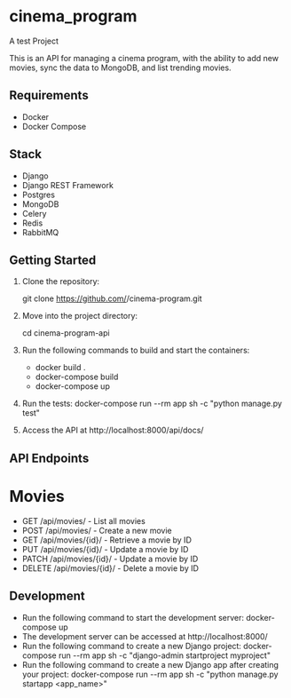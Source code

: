 # cinema_program
A test Project

This is an API for managing a cinema program, with the ability to add new movies, sync the data to MongoDB, and list trending movies.

## Requirements

- Docker
- Docker Compose

## Stack

- Django
- Django REST Framework
- Postgres
- MongoDB
- Celery
- Redis
- RabbitMQ

## Getting Started

1. Clone the repository:

    git clone https://github.com/<your-github-username>/cinema-program.git

2. Move into the project directory:

    cd cinema-program-api

3. Run the following commands to build and start the containers:

   - docker build .
   - docker-compose build
   - docker-compose up 


4. Run the tests:
   docker-compose run --rm app sh -c "python manage.py test"

5. Access the API at http://localhost:8000/api/docs/

## API Endpoints

# Movies
- GET /api/movies/ - List all movies
- POST /api/movies/ - Create a new movie
- GET /api/movies/{id}/ - Retrieve a movie by ID
- PUT /api/movies/{id}/ - Update a movie by ID
- PATCH /api/movies/{id}/ - Update a movie by ID
- DELETE /api/movies/{id}/ - Delete a movie by ID

## Development
- Run the following command to start the development server:
  docker-compose up 
- The development server can be accessed at http://localhost:8000/
- Run the following command to create a new Django project:
    docker-compose run --rm app sh -c "django-admin startproject myproject"
- Run the following command to create a new Django app after creating your project:
    docker-compose run --rm app sh -c "python manage.py startapp <app_name>"